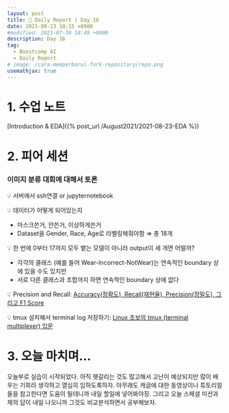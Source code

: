 ```yaml
---
layout: post
title: 📔 Daily Report | Day 16
date: 2021-08-23 10:15 +0900
#modified: 2021-07-30 18:49 +0900
description: Day 16
tag:
  - Boostcamp AI
  - Daily Report
# image: /cara-memperbarui-fork-repository/repo.png
usemathjax: true
---
```


# 1. 수업 노트

[Introduction & EDA]({% post_url /August2021/2021-08-23-EDA %})

# 2. 피어 세션

### 이미지 분류 대회에 대해서 토론

💡 서버에서 ssh연결 or jupyternotebook

💡 데이터가 어떻게 되어있는지
- 마스크쓴거, 안쓴거, 이상하게쓴거
- Dataset을 Gender, Race, Age로 라벨링해줘야함 ⇒ 총 18개

💡 한 번에 0부터 17까지 모두 뱉는 모델이 아니라 output이 세 개면 어떨까?
- 각각의 클래스 (예를 들어 Wear-Incorrect-NotWear)는 연속적인 boundary 상에 있을 수도 있지만
- 서로 다른 클래스과 조합까지 하면 연속적인 boundary 상에 없다

💡 Precision and Recall:
<a href="https://eunsukimme.github.io/ml/2019/10/21/Accuracy-Recall-Precision-F1-score/" target="_blank">Accuracy(정확도), Recall(재현율), Precision(정밀도), 그리고 F1 Score</a>

💡 tmux 설치해서 terminal log 저장하기:
<a href="https://dgkim5360.tistory.com/entry/the-first-steps-for-tmux-terminal-multiplexer" target="_blank">Linux 초보의 tmux (terminal multiplexer) 입문</a>

# 3. 오늘 마치며...

오늘부로 실습이 시작되었다. 아직 헷갈리는 것도 많고해서 고난이 예상되지만 많이 배우는 기회라 생각하고 열심히 임하도록하자. 아무래도 캐글에 대한 동영상이나 튜토리얼들을 참고한다면 도움이 될테니까 내일 할일에 넣어봐야징. 그리고 오늘 스페셜 미션과제의 답이 내일 나오니까 그것도 비교분석하면서 공부해보자.